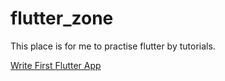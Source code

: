 # flutter_zone
This place is for me to practise flutter by tutorials.

[Write First Flutter App](https://github.com/chungbd/flutter_zone/tree/master/startup_namer)
